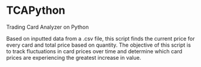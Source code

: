 # TCAPython
Trading Card Analyzer on Python

Based on inputted data from a .csv file, this script finds the current price for every card and total price based on quantity.  The objective of this script is to track fluctuations in card prices over time and determine which card prices are experiencing the greatest increase in value.
